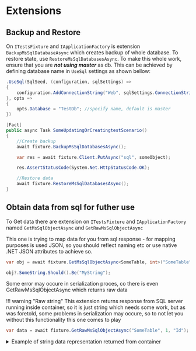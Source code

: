# Extensions

## Backup and Restore
On `ITestsFixture` and `IApplicationFactory` is extension `BackupMsSqlDatabaseAsync` which creates backup of whole database. To restore state,
use `RestoreMsSqlDatabasesAsync`. 
To make this whole work, ensure that you are ***not using master*** as db. This can be achieved by defining database
name in `UseSql` settings as shown bellow:

```cs
.UseSql(SqlSeed, (configuration, sqlSettings) =>
{
    configuration.AddConnectionString("Web", sqlSettings.ConnectionString);
}, opts =>
{
    opts.Database = "TestDb"; //specify name, default is master
})
```

```csharp
[Fact]
public async Task SomeUpdatingOrCreatingtestScenario()
{
	//Create backup
	await fixture.BackupMsSqlDatabasesAsync();

	var res = await fixture.Client.PutAsync("sql", someObject);

	res.AssertStatusCode(System.Net.HttpStatusCode.OK);

	//Restore data
	await fixture.RestoreMsSqlDatabasesAsync();
}

```

## Obtain data from sql for futher use
To Get data there are extension on `ITestsFixture` and `IApplicationFactory` named `GetMsSqlObjectAsync` and `GetRawMsSqlObjectAsync`

This one is trying to map data for you from sql response - for mapping purposes is used JSON, 
so you should reflect naming etc or use native .NET JSON attributes to achieve so.

```csharp
var obj = await fixture.GetMsSqlObjectAsync<SomeTable, int>("SomeTable", 1, "Id");

obj?.SomeString.Should().Be("MyString");
```

Some error may occure in serialization proces, co there is even GetRawMsSqlObjectAsync which returns raw data 

!!! warning "Raw string"
    This extension returns response from SQL server running inside container, so it is just string which needs some work, but as was foretold, some problems in serialization may occure, so to not let you without this functionality this one comes to play

```csharp
var data = await fixture.GetRawMsSqlObjectAsync("SomeTable", 1, "Id");
```

<details>
	<summary>Example of string data representation returned from container</summary>
```txt
Id          SomeInt     SomeString                    
----------- ----------- ------------------------------
			1           0 kokos                         

(1 rows affected)
```
</details>